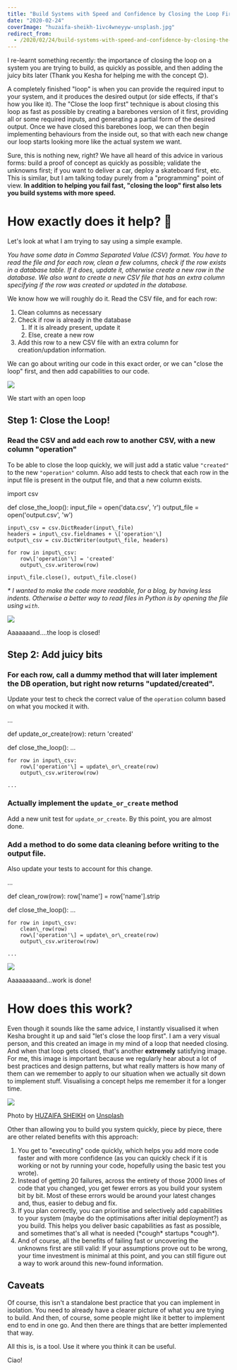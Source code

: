 ```yaml
---
title: "Build Systems with Speed and Confidence by Closing the Loop First!"
date: "2020-02-24"
coverImage: "huzaifa-sheikh-1ivc4wneyyw-unsplash.jpg"
redirect_from:
  - /2020/02/24/build-systems-with-speed-and-confidence-by-closing-the-loop-first/
---
```


I re-learnt something recently: the importance of closing the loop on a system you are trying to build, as quickly as possible, and then adding the juicy bits later (Thank you Kesha for helping me with the concept 😊).

A completely finished "loop" is when you can provide the required input to your system, and it produces the desired output (or side effects, if that's how you like it). The "Close the loop first" technique is about closing this loop as fast as possible by creating a barebones version of it first, providing all or some required inputs, and generating a partial form of the desired output.
Once we have closed this barebones loop, we can then begin implementing behaviours from the inside out, so that with each new change our loop starts looking more like the actual system we want.

Sure, this is nothing new, right? We have all heard of this advice in various forms: build a proof of concept as quickly as possible; validate the unknowns first; if you want to deliver a car, deploy a skateboard first, etc. This is similar, but I am talking today purely from a "programming" point of view. **In addition to helping you fail fast, "closing the loop" first also lets you build systems with more speed.**

# How exactly does it help? 🤔

Let's look at what I am trying to say using a simple example.

_You have some data in Comma Separated Value (CSV) format. You have to read the file and for each row, clean a few columns, check if the row exists in a database table. If it does, update it, otherwise create a new row in the database. We also want to create a new CSV file that has an extra column specifying if the row was created or updated in the database._

We know how we will roughly do it. Read the CSV file, and for each row:

1. Clean columns as necessary
2. Check if row is already in the database
    1. If it is already present, update it
    2. Else, create a new row
3. Add this row to a new CSV file with an extra column for creation/updation information.

We can go about writing our code in this exact order, or we can "close the loop" first, and then add capabilities to our code.

![](https://ktbt10.files.wordpress.com/2020/02/excalidraw-202029212455.png?w=1024)

We start with an open loop

## Step 1: Close the Loop!

### Read the CSV and add each row to another CSV, with a new column "operation"

To be able to close the loop quickly, we will just add a static value `"created"` to the new `"operation"` column.
Also add tests to check that each row in the input file is present in the output file, and that a new column exists.

import csv

def close\_the\_loop():
    input\_file = open('data.csv', 'r')
    output\_file = open('output.csv', 'w')

    input\_csv = csv.DictReader(input\_file)
    headers = input\_csv.fieldnames + \['operation'\]
    output\_csv = csv.DictWriter(output\_file, headers)

    for row in input\_csv:
        row\['operation'\] = 'created'
        output\_csv.writerow(row)

    input\_file.close(), output\_file.close()

_\* I wanted to make the code more readable, for a blog, by having less indents. Otherwise a better way to read files in Python is by opening the file using `with`_.

![](https://ktbt10.files.wordpress.com/2020/02/close_loop_1-1.png?w=991)

Aaaaaaand....the loop is closed!

## Step 2: Add juicy bits

### For each row, call a dummy method that will later implement the DB operation, but right now returns "updated/created".

Update your test to check the correct value of the `operation` column based on what you mocked it with.

...

def update\_or\_create(row):
    return 'created'

def close\_the\_loop():
    ...

    for row in input\_csv:
        row\['operation'\] = update\_or\_create(row)
        output\_csv.writerow(row)

    ...

### Actually implement the `update_or_create` method

Add a new unit test for `update_or_create`. By this point, you are almost done.

### Add a method to do some data cleaning before writing to the output file.

Also update your tests to account for this change.

...

def clean\_row(row):
    row\['name'\] = row\['name'\].strip

def close\_the\_loop():
    ...

    for row in input\_csv:
        clean\_row(row)
        row\['operation'\] = update\_or\_create(row)
        output\_csv.writerow(row)

    ...

![](https://ktbt10.files.wordpress.com/2020/02/close_loop_2.png?w=1024)

Aaaaaaaaand...work is done!

# How does this work?

Even though it sounds like the same advice, I instantly visualised it when Kesha brought it up and said "let's close the loop first". I am a very visual person, and this created an image in my mind of a loop that needed closing. And when that loop gets closed, that's another **extremely** satisfying image. For me, this image is important because we regularly hear about a lot of best practices and design patterns, but what really matters is how many of them can we remember to apply to our situation when we actually sit down to implement stuff. Visualising a concept helps me remember it for a longer time.

![](https://ktbt10.files.wordpress.com/2020/02/huzaifa-sheikh-1ivc4wneyyw-unsplash.jpg?w=1024)

Photo by [HUZAIFA SHEIKH](https://unsplash.com/@huzy_sheikh?utm_source=unsplash&utm_medium=referral&utm_content=creditCopyText) on [Unsplash](https://unsplash.com/?utm_source=unsplash&utm_medium=referral&utm_content=creditCopyText)

Other than allowing you to build you system quickly, piece by piece, there are other related benefits with this approach:

1. You get to "executing" code quickly, which helps you add more code faster and with more confidence (as you can quickly check if it is working or not by running your code, hopefully using the basic test you wrote).
2. Instead of getting 20 failures, across the entirety of those 2000 lines of code that you changed, you get fewer errors as you build your system bit by bit. Most of these errors would be around your latest changes and, thus, easier to debug and fix.
3. If you plan correctly, you can prioritise and selectively add capabilities to your system (maybe do the optimisations after initial deployment?) as you build. This helps you deliver basic capabilities as fast as possible, and sometimes that's all what is needed (\*cough\* startups \*cough\*).
4. And of course, all the benefits of failing fast or uncovering the unknowns first are still valid: If your assumptions prove out to be wrong, your time investment is minimal at this point, and you can still figure out a way to work around this new-found information.

## Caveats

Of course, this isn't a standalone best practice that you can implement in isolation. You need to already have a clearer picture of what you are trying to build.
And then, of course, some people might like it better to implement end to end in one go.
And then there are things that are better implemented that way.

All this is, is a tool. Use it where you think it can be useful.

Ciao!
